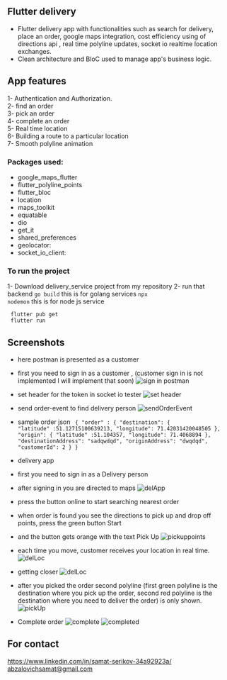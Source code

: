 ## Flutter delivery
- Flutter delivery app with functionalities such as search for delivery, place an order, google maps integration, cost efficiency using of directions api  , real time polyline updates, socket io realtime location exchanges.
- Clean architecture and BloC used to manage app's business logic.
## App features
1- Authentication and Authorization.
<br>
2- find an order
<br>
3- pick an order
<br>
4- complete an order
<br>
5- Real time location
<br>
6- Building a route to a particular location
<br>
7- Smooth polyline animation

### Packages used:
  - google_maps_flutter
  - flutter_polyline_points
  - flutter_bloc
  - location
  - maps_toolkit
  - equatable
  - dio
  - get_it
  - shared_preferences
  - geolocator:
  - socket_io_client: 

### To run the project
1- Download delivery_service project from my repository
2- run that backend 
<code>go build</code> this is for golang services
<code>npx nodemon</code>  this is for node js service

<code> flutter pub get</code>
<br/>
<code> flutter run</code>


## Screenshots 
- here postman is presented as a customer 
- first you need to sign in as a customer , (customer sign in is not implemented I will implement that soon)
  ![sign in postman](readme_screens/signinpostman.png?raw=true)
- set header for the token in socket io tester
  ![set header](readme_screens/setHeaderPostman.png?raw=true)
- send order-event to find delivery person
  ![sendOrderEvent](readme_screens/sendOrder.png?raw=true)
- sample order json
  <code>
  {
    "order" : {
      "destination": {
            "latitude" :51.12715100639213, 
            "longitude": 71.42031420048505
      },
      "origin": {
            "latitude" :51.104357, 
            "longitude": 71.4068894
      },
      "destinationAddress": "sadqwdqd",
      "originAddress": "dwqdqd",
      "customerId": 2
    }
}
  </code>


- delivery app
- first you need to sign in as a Delivery person
- after signing in you are directed to maps
![delApp](readme_screens/delApp.png?raw=true)
- press the button online to start searching nearest order
- when order is found you see the directions to pick up and drop off points, press the green button Start
- and the button gets orange with the text Pick Up
![pickuppoints](readme_screens/points.png?raw=true)
- each time you move, customer receives your location in real time.
![delLoc](readme_screens/delLoc.png?raw=true)
- getting closer
  ![delLoc](readme_screens/closertopoint.png?raw=true)
- after you picked the order second polyline (first green polyline is the destination where you pick up the order, second red polyline is the destination where you need to deliver the order) is only shown.
![pickUp](readme_screens/pickedUp.png?raw=true)
- Complete order
![complete](readme_screens/compl.png?raw=true)
![completed](readme_screens/success.png?raw=true)



## For contact
https://www.linkedin.com/in/samat-serikov-34a92923a/
<br>
abzalovichsamat@gmail.com